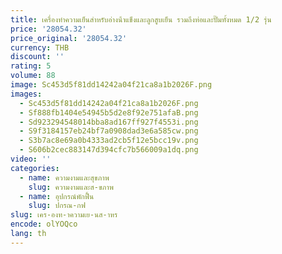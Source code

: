 ```yaml
---
title: เครื่องทําความเย็นสําหรับอ่างน้ําแข็งและลูกสูบเย็น รวมถึงท่อและปั๊มทั้งหมด 1/2 รุ่น
price: '28054.32'
price_original: '28054.32'
currency: THB
discount: ''
rating: 5
volume: 88
image: Sc453d5f81dd14242a04f21ca8a1b2026F.png
images:
  - Sc453d5f81dd14242a04f21ca8a1b2026F.png
  - Sf888fb1404e54945b5d2e8f92e751afaB.png
  - Sd923294548014bba8ad167ff927f4553i.png
  - S9f3184157eb24bf7a0908dad3e6a585cw.png
  - S3b7ac8e69a0b4333ad2cb5f12e5bcc19v.png
  - S606b2cec883147d394cfc7b566009a1dq.png
video: ''
categories:
  - name: ความงามและสุขภาพ
    slug: ความงามและส-ขภาพ
  - name: อุปกรณ์พักฟื้น
    slug: ปกรณ-กฟ
slug: เคร-องท-าความเย-นส-าหร
encode: olYOQco
lang: th
---
```

  